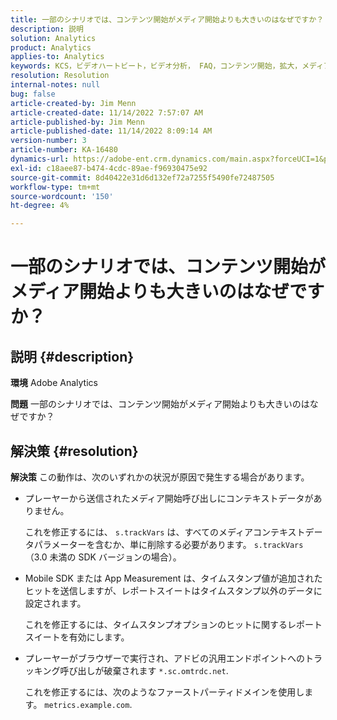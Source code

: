 ```yaml
---
title: 一部のシナリオでは、コンテンツ開始がメディア開始よりも大きいのはなぜですか？
description: 説明
solution: Analytics
product: Analytics
applies-to: Analytics
keywords: KCS，ビデオハートビート，ビデオ分析， FAQ，コンテンツ開始，拡大，メディア開始， Adobe Analytics
resolution: Resolution
internal-notes: null
bug: false
article-created-by: Jim Menn
article-created-date: 11/14/2022 7:57:07 AM
article-published-by: Jim Menn
article-published-date: 11/14/2022 8:09:14 AM
version-number: 3
article-number: KA-16480
dynamics-url: https://adobe-ent.crm.dynamics.com/main.aspx?forceUCI=1&pagetype=entityrecord&etn=knowledgearticle&id=f2f8c0e9-f163-ed11-9561-6045bd006b4b
exl-id: c18aee87-b474-4cdc-89ae-f96930475e92
source-git-commit: 8d40422e31d6d132ef72a7255f5490fe72487505
workflow-type: tm+mt
source-wordcount: '150'
ht-degree: 4%

---
```


# 一部のシナリオでは、コンテンツ開始がメディア開始よりも大きいのはなぜですか？

## 説明 {#description}


<b>環境</b>
Adobe Analytics

<b>問題</b>
一部のシナリオでは、コンテンツ開始がメディア開始よりも大きいのはなぜですか？


## 解決策 {#resolution}


<b>解決策</b>
この動作は、次のいずれかの状況が原因で発生する場合があります。

- プレーヤーから送信されたメディア開始呼び出しにコンテキストデータがありません。

  これを修正するには、 `s.trackVars` は、すべてのメディアコンテキストデータパラメーターを含むか、単に削除する必要があります。 `s.trackVars` （3.0 未満の SDK バージョンの場合）。
- Mobile SDK または App Measurement は、タイムスタンプ値が追加されたヒットを送信しますが、レポートスイートはタイムスタンプ以外のデータに設定されます。

  これを修正するには、タイムスタンプオプションのヒットに関するレポートスイートを有効にします。
- プレーヤーがブラウザーで実行され、アドビの汎用エンドポイントへのトラッキング呼び出しが破棄されます `*.sc.omtrdc.net`.

  これを修正するには、次のようなファーストパーティドメインを使用します。 `metrics.example.com`.
